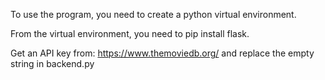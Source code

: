 To use the program, you need to create a python virtual environment.

From the virtual environment, you need to pip install flask.

Get an API key from: https://www.themoviedb.org/
and replace the empty string in backend.py
